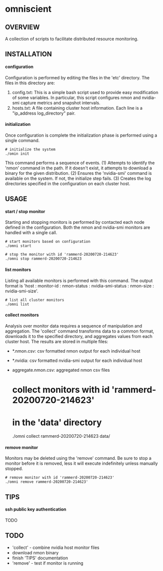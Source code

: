 # omniscient
## OVERVIEW
A collection of scripts to facilitate distributed resource monitoring.

## INSTALLATION
#### configuration
Configuration is performed by editing the files in the 'etc' directory. The files in this directory are:

1. config.txt: This is a simple bash script used to provide easy modification of some variables. In particular, this script configures nmon and nvidia-smi capture metrics and snapshot intervals.
2. hosts.txt: A file containing cluster host information. Each line is a "ip_address log_directory" pair.
#### initialization
Once configuration is complete the initialization phase is performed using a single command.

    # initialize the system
    ./omin init

This command performs a sequence of events. (1) Attempts to identify the 'nmon' command in the path. If it doesn't exist, it attempts to download a binary for the given distribution. (2) Ensures the 'nvidia-smi' command is available on the system. If not, the initialize step fails. (3) Creates the log directories specified in the configuration on each cluster host.

## USAGE
#### start / stop monitor
Starting and stopping monitors is performed by contacted each node defined in the configuration. Both the nmon and nvidia-smi monitors are handled with a single call.

    # start monitors based on configuration
    ./omni start

    # stop the monitor with id 'rammerd-20200720-214623'
    ./omni stop rammerd-20200720-214623
#### list monitors
Listing all available monitors is performed with this command. The output format is 'host : monitor-id : nmon-status : nvidia-smi-status : nmon-size : nvidia-smi-size'.

    # list all cluster monitors
    ./omni list
#### collect monitors
Analysis over monitor data requires a sequence of manipulation and aggregation. The 'collect' command transforms data to a common format, downloads it to the specified directory, and aggregates values from each cluster host. The results are stored in multiple files:

- \*.nmon.csv: csv formatted nmon output for each individual host 
- \*.nvidia: csv formatted nvidia-smi output for each individual host 
- aggregate.nmon.csv: aggregated nmon csv files

    # collect monitors with id 'rammerd-20200720-214623' 
    #  in the 'data' directory
    ./omni collect rammerd-20200720-214623 data/
#### remove monitor
Monitors may be deleted using the 'remove' command. Be sure to stop a monitor before it is removed, less it will execute indefinitely unless manually stopped.

    # remove monitor with id 'rammerd-20200720-214623'
    ./omni remove rammerd-20200720-214623'

## TIPS
#### ssh public key authentication
TODO

## TODO
- 'collect' - combine nvidia host monitor files
- download nmon binary
- finish 'TIPS' documentation
- 'remove' - test if monitor is running
